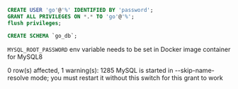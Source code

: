 ```sql
CREATE USER 'go'@'%' IDENTIFIED BY 'password';
GRANT ALL PRIVILEGES ON *.* TO 'go'@'%';
flush privileges;

CREATE SCHEMA `go_db`;
```

`MYSQL_ROOT_PASSWORD` env variable needs to be set in Docker image container for MySQL8

0 row(s) affected, 1 warning(s): 1285 MySQL is started in --skip-name-resolve mode; you must restart it without this switch for this grant to work
